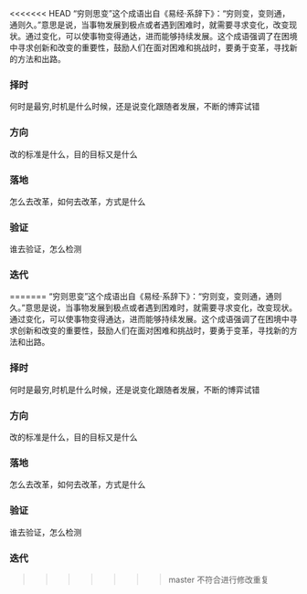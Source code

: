 <<<<<<< HEAD
“穷则思变”这个成语出自《易经·系辞下》：“穷则变，变则通，通则久。”意思是说，当事物发展到极点或者遇到困难时，就需要寻求变化，改变现状。通过变化，可以使事物变得通达，进而能够持续发展。这个成语强调了在困境中寻求创新和改变的重要性，鼓励人们在面对困难和挑战时，要勇于变革，寻找新的方法和出路。
### 择时
何时是最穷,时机是什么时候，还是说变化跟随者发展，不断的博弈试错
### 方向
改的标准是什么，目的目标又是什么
### 落地
怎么去改革，如何去改革，方式是什么
### 验证
谁去验证，怎么检测
### 迭代
=======
“穷则思变”这个成语出自《易经·系辞下》：“穷则变，变则通，通则久。”意思是说，当事物发展到极点或者遇到困难时，就需要寻求变化，改变现状。通过变化，可以使事物变得通达，进而能够持续发展。这个成语强调了在困境中寻求创新和改变的重要性，鼓励人们在面对困难和挑战时，要勇于变革，寻找新的方法和出路。
### 择时
何时是最穷,时机是什么时候，还是说变化跟随者发展，不断的博弈试错
### 方向
改的标准是什么，目的目标又是什么
### 落地
怎么去改革，如何去改革，方式是什么
### 验证
谁去验证，怎么检测
### 迭代
>>>>>>> master
不符合进行修改重复